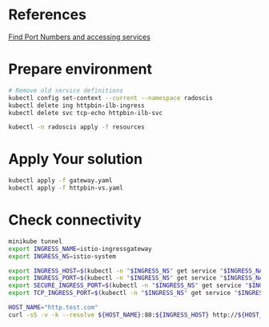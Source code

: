 # References
[Find Port Numbers and accessing services](https://istio.io/latest/docs/tasks/traffic-management/ingress/ingress-control/#determining-the-ingress-ip-and-ports)

# Prepare environment

```bash
# Remove old service definitions
kubectl config set-context --current --namespace radoscis
kubectl delete ing httpbin-ilb-ingress
kubectl delete svc tcp-echo httpbin-ilb-svc

kubectl -n radoscis apply -f resources
```
# Apply Your solution
```bash
kubectl apply -f gateway.yaml
kubectl apply -f httpbin-vs.yaml
```

# Check connectivity
```bash
minikube tunnel
export INGRESS_NAME=istio-ingressgateway
export INGRESS_NS=istio-system

export INGRESS_HOST=$(kubectl -n "$INGRESS_NS" get service "$INGRESS_NAME" -o jsonpath='{.status.loadBalancer.ingress[0].ip}')
export INGRESS_PORT=$(kubectl -n "$INGRESS_NS" get service "$INGRESS_NAME" -o jsonpath='{.spec.ports[?(@.name=="http2")].port}')
export SECURE_INGRESS_PORT=$(kubectl -n "$INGRESS_NS" get service "$INGRESS_NAME" -o jsonpath='{.spec.ports[?(@.name=="https")].port}')
export TCP_INGRESS_PORT=$(kubectl -n "$INGRESS_NS" get service "$INGRESS_NAME" -o jsonpath='{.spec.ports[?(@.name=="tcp")].port}')

HOST_NAME="http.test.com"
curl -sS -v -k --resolve ${HOST_NAME}:80:${INGRESS_HOST} http://${HOST_NAME}/headers

```